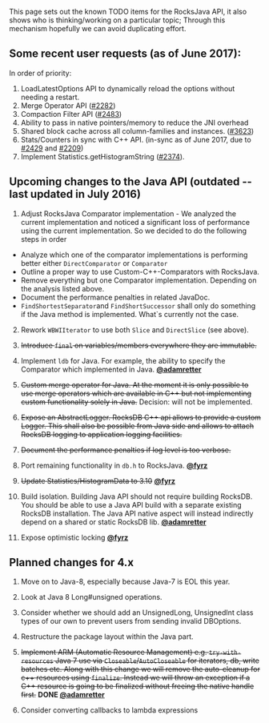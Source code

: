 This page sets out the known TODO items for the RocksJava API, it also shows who is thinking/working on a particular topic; Through this mechanism hopefully we can avoid duplicating effort.

## Some recent user requests (as of June 2017):
In order of priority:
1. LoadLatestOptions API to dynamically reload the options without needing a restart.
1. Merge Operator API ([#2282](https://github.com/facebook/rocksdb/issues/2282))
1. Compaction Filter API ([#2483](https://github.com/facebook/rocksdb/issues/2483))
1. Ability to pass in native pointers/memory to reduce the JNI overhead
1. Shared block cache across all column-families and instances. ([#3623](https://github.com/facebook/rocksdb/pull/2429))
1. Stats/Counters in sync with C++ API. (in-sync as of June 2017, due to [#2429](https://github.com/facebook/rocksdb/pull/2429) and [#2209](https://github.com/facebook/rocksdb/pull/2209))
1. Implement Statistics.getHistogramString ([#2374](https://github.com/facebook/rocksdb/issues/2374)).

## Upcoming changes to the Java API (outdated -- last updated in July 2016)

1. Adjust RocksJava Comparator implementation - We analyzed the current implementation and noticed a significant loss of performance using the current implementation. So we decided to do the following steps in order
* Analyze which one of the comparator implementations is performing better either `DirectComparator` or `Comparator`
* Outline a proper way to use Custom-C++-Comparators with RocksJava.
*  Remove everything but one Comparator implementation. Depending on the analysis listed above.
* Document the performance penalties in related JavaDoc.
* `FindShortestSeparator`and `FindShortSuccessor` shall only do something if the Java method is implemented. What`s currently not the case.

2. Rework `WBWIIterator` to use both `Slice` and `DirectSlice` (see above).

3. ~~Introduce `final` on variables/members everywhere they are immutable.~~

4. Implement `ldb` for Java. For example, the ability to specify the Comparator which implemented in Java.
**[@adamretter](https://github.com/adamretter)**

5. ~~Custom merge operator for Java. At the moment it is only possible to use merge operators which are available in C++ but not implementing custom functionality solely in Java.~~ Decision: will not be implemented.

6. ~~Expose an AbstractLogger. RocksDB C++ api allows to provide a custom Logger. This shall also be possible from Java side and allows to attach RocksDB logging to application logging facilities.~~
  1. ~~Document the performance penalties if log level is too verbose.~~

7. Port remaining functionality in `db.h` to RocksJava.
**[@fyrz](https://github.com/fyrz)**

8. ~~Update Statistics/HistogramData to 3.10~~
**[@fyrz](https://github.com/fyrz)**

9. Build isolation. Building Java API should not require building RocksDB. You should be able to use a Java API build with a separate existing RocksDB installation. The Java API native aspect will instead indirectly depend on a shared or static RocksDB lib.
**[@adamretter](https://github.com/adamretter)**

10. Expose optimistic locking
**[@fyrz](https://github.com/fyrz)**

## Planned changes for 4.x

1. Move on to Java-8, especially because Java-7 is EOL this year.
  1. Look at Java 8 Long#unsigned operations.
  2. Consider whether we should add an UnsignedLong, UnsignedInt class types of our own to prevent users from sending invalid DBOptions.

2. Restructure the package layout within the Java part.

3. ~~Implement ARM (Automatic Resource Management) e.g. `try-with-resources` Java 7 use via `Closeable`/`AutoCloseable` for iterators, db, write batches etc. Along with this change we will remove the auto-cleanup for c++ resources using `finalize`. Instead we will throw an exception if a C++ resource is going to be finalized without freeing the native handle first.~~ **DONE [@adamretter](https://github.com/adamretter)**

4. Consider converting callbacks to lambda expressions
